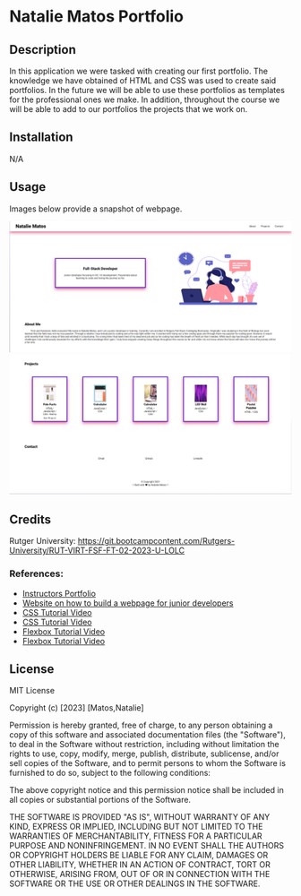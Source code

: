 # Natalie Matos Portfolio

## Description

In this application we were tasked with creating our first portfolio. The knowledge we have obtained of HTML and CSS was used to create said portfolios. In the future we will be able to use these portfolios as templates for the professional ones we make. In addition, throughout the course we will be able to add to our portfolios the projects that we work on.

## Installation

N/A

## Usage

Images below provide a snapshot of webpage.

![Image showing functionality of the portfolio webpage](assets/images/Portfolio_Screenshot.png)
![Image showing functionality of the portfolio webpage](assets/images/Portfolio_Screenshot2.png)

## Credits

Rutger University: https://git.bootcampcontent.com/Rutgers-University/RUT-VIRT-FSF-FT-02-2023-U-LOLC

### References:
- [Instructors Portfolio](https://jdtadlock.com)
- [Website on how to build a webpage for junior developers](https://www.freecodecamp.org/news/how-to-build-a-developer-portfolio-website/)
- [CSS Tutorial Video](https://youtu.be/1PnVor36_40)
- [CSS Tutorial Video](https://youtu.be/yfoY53QXEnI)
- [Flexbox Tutorial Video](https://youtu.be/tXIhdp5R7sc)
- [Flexbox Tutorial Video](https://youtu.be/phWxA89Dy94)


## License

MIT License

Copyright (c) [2023] [Matos,Natalie]

Permission is hereby granted, free of charge, to any person obtaining a copy
of this software and associated documentation files (the "Software"), to deal
in the Software without restriction, including without limitation the rights
to use, copy, modify, merge, publish, distribute, sublicense, and/or sell
copies of the Software, and to permit persons to whom the Software is
furnished to do so, subject to the following conditions:

The above copyright notice and this permission notice shall be included in all
copies or substantial portions of the Software.

THE SOFTWARE IS PROVIDED "AS IS", WITHOUT WARRANTY OF ANY KIND, EXPRESS OR
IMPLIED, INCLUDING BUT NOT LIMITED TO THE WARRANTIES OF MERCHANTABILITY,
FITNESS FOR A PARTICULAR PURPOSE AND NONINFRINGEMENT. IN NO EVENT SHALL THE
AUTHORS OR COPYRIGHT HOLDERS BE LIABLE FOR ANY CLAIM, DAMAGES OR OTHER
LIABILITY, WHETHER IN AN ACTION OF CONTRACT, TORT OR OTHERWISE, ARISING FROM,
OUT OF OR IN CONNECTION WITH THE SOFTWARE OR THE USE OR OTHER DEALINGS IN THE
SOFTWARE.